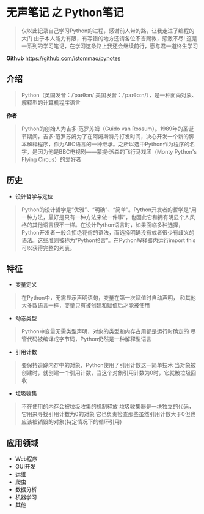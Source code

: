 # 无声笔记 之 Python笔记

> 仅以此记录自己学习Python的过程，感谢前人带的路，让我走进了编程的大门
> 由于本人能力有限，有写错的地方还请各位不吝赐教，感激不尽!
> 这是一系列的学习笔记，在学习这条路上我还会继续前行，愿与君一道终生学习

**Github** https://github.com/istommao/pynotes

## 介绍

> Python（英国发音：/ˈpaɪθən/ 美国发音：/ˈpaɪθɑːn/），是一种面向对象、解释型的计算机程序语言


**作者**

> Python的创始人为吉多·范罗苏姆（Guido van Rossum）。1989年的圣诞节期间，吉多·范罗苏姆为了在阿姆斯特丹打发时间，决心开发一个新的脚本解释程序，作为ABC语言的一种继承。之所以选中Python作为程序的名字，是因为他是BBC电视剧——蒙提·派森的飞行马戏团（Monty Python's Flying Circus）的爱好者

## 历史

- 设计哲学与定位

> Python的设计哲学是“优雅”、“明确”、“简单”。Python开发者的哲学是“用一种方法，最好是只有一种方法来做一件事”，也因此它和拥有明显个人风格的其他语言很不一样。在设计Python语言时，如果面临多种选择，Python开发者一般会拒绝花俏的语法，而选择明确没有或者很少有歧义的语法。这些准则被称为“Python格言”。在Python解释器内运行import this可以获得完整的列表。


## 特征

- 变量定义

> 在Python中，无需显示声明语句，变量在第一次赋值时自动声明，
> 和其他大多数语言一样，变量只有被创建和赋值后才能被使用


- 动态类型

> Python中变量无需类型声明，对象的类型和内存占用都是运行时确定的
> 尽管代码被编译成字节码，Python仍然是一种解释型语言

- 引用计数

> 要保持追踪内存中的对象，Python使用了引用计数这一简单技术
> 当对象被创建时，就创建一个引用计数，当这个对象引用计数为0时，它就被垃圾回收


- 垃圾收集

> 不在使用的内存会被垃圾收集的机制释放
> 垃圾收集器是一块独立的代码，它用来寻找引用计数为0的对象
> 它也负责检查那些虽然引用计数大于0但也应该被销毁的对象(特定情况下的循环引用)

## 应用领域

- Web程序
- GUI开发
- 运维
- 爬虫
- 数据分析
- 机器学习
- 其他
